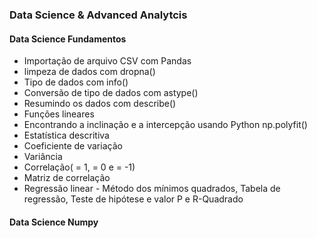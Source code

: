 ### Data Science & Advanced Analytcis

#### Data Science Fundamentos

- Importação de arquivo CSV com Pandas<br>
- limpeza de dados com dropna()<br>
- Tipo de dados com info()<br>
- Conversão de tipo de dados com astype()<br>
- Resumindo os dados com describe()<br>
- Funções lineares<br>
- Encontrando a inclinação e a intercepção usando Python np.polyfit()<br>
- Estatística descritiva<br>
- Coeficiente de variação<br>
- Variância<br>
- Correlação( = 1, = 0 e = -1)<br>
- Matriz de correlação<br>
- Regressão linear - Método dos mínimos quadrados, Tabela de regressão, Teste de hipótese e valor P e R-Quadrado<br>


#### Data Science Numpy

